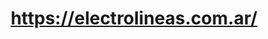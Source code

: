 ---
title: "https://electrolineas.com.ar/"
url: /resistencia/https-electrolineas-com-ar/
shop: eléctrico
---